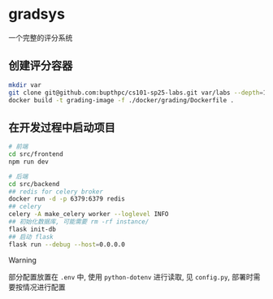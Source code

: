 # gradsys
一个完整的评分系统


## 创建评分容器
```bash
mkdir var
git clone git@github.com:bupthpc/cs101-sp25-labs.git var/labs --depth=1
docker build -t grading-image -f ./docker/grading/Dockerfile .
```

## 在开发过程中启动项目

```bash
# 前端
cd src/frontend
npm run dev

# 后端
cd src/backend
## redis for celery broker
docker run -d -p 6379:6379 redis
## celery
celery -A make_celery worker --loglevel INFO
## 初始化数据库, 可能需要 rm -rf instance/
flask init-db
## 启动 flask
flask run --debug --host=0.0.0.0
```

> [!WARNING]
> 部分配置放置在 `.env` 中, 使用 `python-dotenv` 进行读取, 见 `config.py`, 部署时需要按情况进行配置
